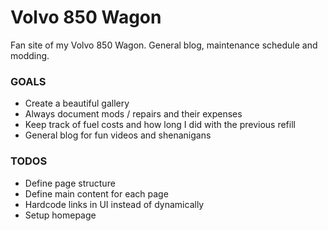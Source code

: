 # Volvo 850 Wagon

Fan site of my Volvo 850 Wagon. General blog, maintenance schedule and modding.

### GOALS

* Create a beautiful gallery
* Always document mods / repairs and their expenses
* Keep track of fuel costs and how long I did with the previous refill
* General blog for fun videos and shenanigans

### TODOS
* Define page structure
* Define main content for each page
* Hardcode links in UI instead of dynamically
* Setup homepage
